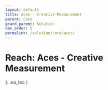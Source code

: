 ```yaml
---
layout: default
title: Aces - Creative Measurement
parent: Core
grand_parent: Solution
nav_order: 5
permalink: /solution/core/aces/
---
```


# Reach: Aces - Creative Measurement
{: .no_toc }